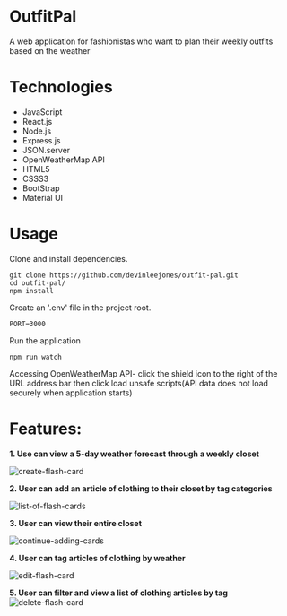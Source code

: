 # OutfitPal
A web application for fashionistas who want to plan their weekly outfits based on the weather

# Technologies
- JavaScript
- React.js
- Node.js
- Express.js
- JSON.server
- OpenWeatherMap API
- HTML5
- CSSS3
- BootStrap
- Material UI

# Usage
Clone and install dependencies.
```
git clone https://github.com/devinleejones/outfit-pal.git
cd outfit-pal/
npm install
```
Create an '.env' file in the project root.
```
PORT=3000
```
Run the application
```
npm run watch
```
Accessing OpenWeatherMap API-
click the shield icon to the right of the URL address bar then
click load unsafe scripts(API data does not load securely when application starts)

# Features:

**1. Use can view a 5-day weather forecast through a weekly closet**

![create-flash-card](https://user-images.githubusercontent.com/38872859/48094787-f0d48080-e1c7-11e8-90c6-6e39dd65e65a.gif)

**2. User can add an article of clothing to their closet by tag categories**

![list-of-flash-cards](https://user-images.githubusercontent.com/38872859/48095068-a1db1b00-e1c8-11e8-971f-70990a340cd5.gif)

**3. User can view their entire closet**

![continue-adding-cards](https://user-images.githubusercontent.com/38872859/48095102-b4edeb00-e1c8-11e8-8b1d-34d0b0f98bff.gif)

**4. User can tag articles of clothing by weather**

![edit-flash-card](https://user-images.githubusercontent.com/38872859/48095129-cb944200-e1c8-11e8-9234-3c6473a37563.gif)

**5. User can filter and view a list of clothing articles by tag**
![delete-flash-card](https://user-images.githubusercontent.com/38872859/48095159-da7af480-e1c8-11e8-8dfe-7eb499033a4e.gif)
